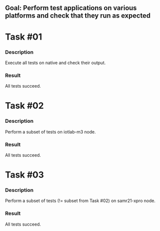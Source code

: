 ## Goal: Perform test applications on various platforms and check that they run as expected

Task #01
========
### Description

Execute all tests on native and check their output.

### Result

All tests succeed.

Task #02
========
### Description

Perform a subset of tests on iotlab-m3 node.

### Result

All tests succeed.

Task #03
========
### Description

Perform a subset of tests (!= subset from Task #02) on samr21-xpro node.

### Result

All tests succeed.
